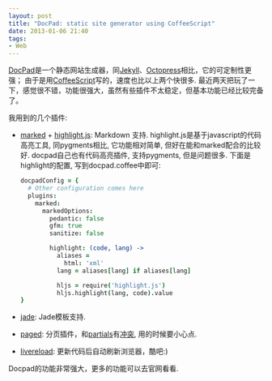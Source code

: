```yaml
---
layout: post
title: "DocPad: static site generator using CoffeeScript"
date: 2013-01-06 21:40
tags:
- Web
---
```


[DocPad][]是一个静态网站生成器，同[Jekyll][]、[Octopress][]相比，它的可定制性更强；
由于是用[CoffeeScript][]写的，速度也比以上两个快很多. 最近两天把玩了一下，感觉很不错，功能很强大，虽然有些插件不太稳定，但基本功能已经比较完备了。

我用到的几个插件:

- [marked][] + [highlight.js][]: Markdown 支持. highlight.js是基于javascript的代码高亮工具, 同pygments相比, 它功能相对简单, 但好在能和marked配合的比较好. docpad自己也有代码高亮插件, 支持pygments, 但是问题很多. 下面是highlight的配置, 写到docpad.coffee中即可:

    ``` coffeescript
    docpadConfig = {
      # Other configuration comes here
      plugins:
        marked:
          markedOptions:
            pedantic: false
            gfm: true
            sanitize: false

            highlight: (code, lang) ->
              aliases =
                html: 'xml'
              lang = aliases[lang] if aliases[lang]

              hljs = require('highlight.js')
              hljs.highlight(lang, code).value
    }
    ```

- [jade][]: Jade模板支持.
- [paged][]: 分页插件，和[partials][]有[冲突][partials-conflict], 用的时候要小心点.
- [livereload][]: 更新代码后自动刷新浏览器，酷吧:)

Docpad的功能非常强大，更多的功能可以去官网看看.

[docpad]: http://docpad.org
[jekyll]: https://github.com/mojombo/jekyll
[octopress]: http://octopress.org
[coffeescript]: http://coffeescript.org
[marked]: https://github.com/docpad/docpad-plugin-marked
[highlight.js]: https://github.com/isagalaev/highlight.js
[jade]: https://github.com/docpad/docpad-plugin-jade
[coffee-plugin]: https://github.com/docpad/docpad-plugin-jade
[paged]: https://github.com/docpad/docpad-plugin-paged
[partials]: https://github.com/docpad/docpad-plugin-partials
[livereload]: https://github.com/docpad/docpad-plugin-livereload
[partials-conflict]: https://github.com/bevry/docpad/issues/116#issuecomment-11916419

